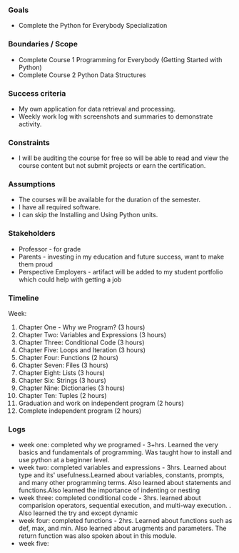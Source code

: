 
### Goals

-   Complete the Python for Everybody Specialization

### Boundaries / Scope

-   Complete Course 1 Programming for Everybody (Getting Started with Python)
-   Complete Course 2 Python Data Structures

### Success criteria

-   My own application for data retrieval and processing.
-   Weekly work log with screenshots and summaries to demonstrate activity.

### Constraints

-   I will be auditing the course for free so will be able to read and view the course content but not submit projects or earn the certification.

### Assumptions

-   The courses will be available for the duration of the semester.
-   I have all required software.
-   I can skip the Installing and Using Python units.

### Stakeholders

-   Professor - for grade
-   Parents - investing in my education and future success, want to make them proud
-   Perspective Employers - artifact will be added to my student portfolio which could help with getting a job

### Timeline

Week:

1.  Chapter One - Why we Program? (3 hours)
2.  Chapter Two: Variables and Expressions (3 hours)
3.  Chapter Three: Conditional Code (3 hours)
4.  Chapter Five: Loops and Iteration (3 hours)
5.  Chapter Four: Functions (2 hours)
6.  Chapter Seven: Files (3 hours)
7.  Chapter Eight: Lists (3 hours)
8.  Chapter Six: Strings (3 hours)
9.  Chapter Nine: Dictionaries (3 hours)
10.  Chapter Ten: Tuples (2 hours)
11.  Graduation and work on independent program (2 hours)
12.  Complete independent program (2 hours)
### Logs
- week one: completed why we programed - 3+hrs. Learned the very basics and fundamentals of programming. Was taught how to install and use python at a beginner level. 
- week two: completed variables and expressions - 3hrs. Learned about type and its' usefulness.Learned about variables, constants, prompts, and many other programming terms. Also learned about statements and functions.Also learned the importance of indenting or nesting
- week three: completed conditional code - 3hrs. learned about comparision operators, sequential execution, and multi-way execution. . Also learned the try and except dynamic
- week four: completed functions - 2hrs. Learned about functions such as def, max, and min. Also learned about arugments and parameters. The return function was also spoken about in this module.
- week five:
